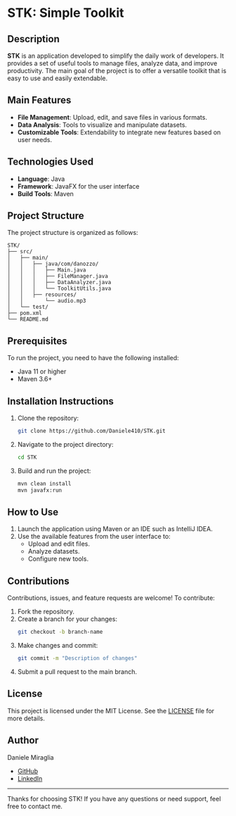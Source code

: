 
# STK: Simple Toolkit

## Description

**STK** is an application developed to simplify the daily work of developers. It provides a set of useful tools to
manage files, analyze data, and improve productivity. The main goal of the project is to offer a versatile toolkit that
is easy to use and easily extendable.

## Main Features

- **File Management**: Upload, edit, and save files in various formats.
- **Data Analysis**: Tools to visualize and manipulate datasets.
- **Customizable Tools**: Extendability to integrate new features based on user needs.

## Technologies Used

- **Language**: Java
- **Framework**: JavaFX for the user interface
- **Build Tools**: Maven

## Project Structure

The project structure is organized as follows:

```
STK/
├── src/
│   ├── main/
│   │   ├── java/com/danozzo/
│   │   │   ├── Main.java
│   │   │   ├── FileManager.java
│   │   │   ├── DataAnalyzer.java
│   │   │   └── ToolkitUtils.java
│   │   ├── resources/
│   │       └── audio.mp3
│   └── test/
├── pom.xml
└── README.md
```

## Prerequisites

To run the project, you need to have the following installed:

- Java 11 or higher
- Maven 3.6+

## Installation Instructions

1. Clone the repository:
   ```bash
   git clone https://github.com/Daniele410/STK.git
   ```
2. Navigate to the project directory:
   ```bash
   cd STK
   ```
3. Build and run the project:
   ```bash
   mvn clean install
   mvn javafx:run
   ```

## How to Use

1. Launch the application using Maven or an IDE such as IntelliJ IDEA.
2. Use the available features from the user interface to:
   - Upload and edit files.
   - Analyze datasets.
   - Configure new tools.

## Contributions

Contributions, issues, and feature requests are welcome! To contribute:

1. Fork the repository.
2. Create a branch for your changes:
   ```bash
   git checkout -b branch-name
   ```
3. Make changes and commit:
   ```bash
   git commit -m "Description of changes"
   ```
4. Submit a pull request to the main branch.

## License

This project is licensed under the MIT License. See the [LICENSE](LICENSE) file for more details.

## Author

Daniele Miraglia

- [GitHub](https://github.com/Daniele410)
- [LinkedIn](https://www.linkedin.com/in/daniele-miraglia)

---
Thanks for choosing STK! If you have any questions or need support, feel free to contact me.

